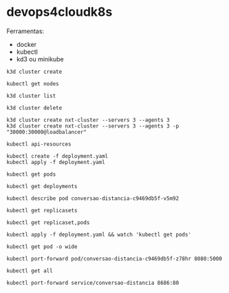 # devops4cloudk8s
Ferramentas:
- docker
- kubectl
- kd3 ou minikube
```
k3d cluster create
```
```
kubectl get nodes
```
```
k3d cluster list
```
```
k3d cluster delete
```
```
k3d cluster create nxt-cluster --servers 3 --agents 3
k3d cluster create nxt-cluster --servers 3 --agents 3 -p "30000:30000@loadbalancer"
```
```
kubectl api-resources
```
```
kubectl create -f deployment.yaml
kubectl apply -f deployment.yaml
```
```
kubectl get pods
```
```
kubectl get deployments
```
```
kubectl describe pod conversao-distancia-c9469db5f-v5m92
```
```
kubectl get replicasets
```
```
kubectl get replicaset,pods
```
```
kubectl apply -f deployment.yaml && watch 'kubectl get pods'
```
```
kubectl get pod -o wide
```
```
kubectl port-forward pod/conversao-distancia-c9469db5f-z78hr 8080:5000
```
```
kubectl get all
```
```
kubectl port-forward service/conversao-distancia 8686:80
```
```
